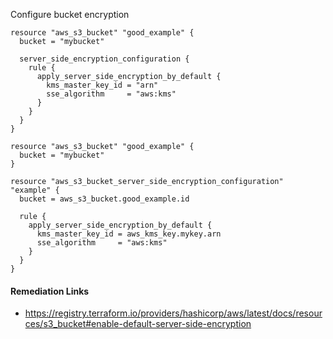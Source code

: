
Configure bucket encryption

```hcl
resource "aws_s3_bucket" "good_example" {
  bucket = "mybucket"

  server_side_encryption_configuration {
    rule {
      apply_server_side_encryption_by_default {
        kms_master_key_id = "arn"
        sse_algorithm     = "aws:kms"
      }
    }
  }
}
```
```hcl
resource "aws_s3_bucket" "good_example" {
  bucket = "mybucket"
}

resource "aws_s3_bucket_server_side_encryption_configuration" "example" {
  bucket = aws_s3_bucket.good_example.id

  rule {
    apply_server_side_encryption_by_default {
      kms_master_key_id = aws_kms_key.mykey.arn
      sse_algorithm     = "aws:kms"
    }
  }
}
```

#### Remediation Links
 - https://registry.terraform.io/providers/hashicorp/aws/latest/docs/resources/s3_bucket#enable-default-server-side-encryption

